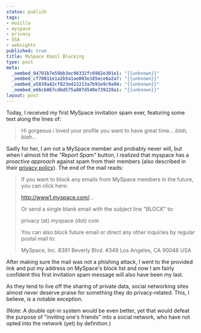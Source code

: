 ```yaml
--- 
status: publish
tags: 
- mozilla
- myspace
- privacy
- USA
- websights
published: true
title: MySpace Email Blocking
type: post
meta: 
  _oembed_94791b7e59bb3ec96332fc6982e301e1: "{{unknown}}"
  _oembed_cf70811e1a2b5a1ae003e185ece6a2a7: "{{unknown}}"
  _oembed_a5839a42cf823ed22213a7b91e9c9a94: "{{unknown}}"
  _oembed_e66cb067cdbd575a807d540e739228a1: "{{unknown}}"
layout: post
---
```

Today, I received my first MySpace invitation spam ever, featuring some text along the lines of:

<blockquote>Hi gorgeous i loved your profile
you want to have great time... <em>blah, blah...</em></blockquote>

Sadly for her, I am not a MySpace member and probably never will, but when I almost hit the <em>"Report Spam"</em> button, I realized that myspace has a <em>proactive approach</em> against spam from their members (also described in their <a href="http://collect.myspace.com/misc/privacy.html">privacy policy</a>). The end of the mail reads:

<blockquote>If you want to block any emails from MySpace members in the future, you can click here:

http://www1.myspace.com/...

Or send a single blank email with the subject line "BLOCK" to:

privacy (at) myspace (dot) com

You can also block future email or direct any other inquiries by regular postal mail to:

MySpace, Inc.
8391 Beverly Blvd. #349
Los Angeles, CA 90048
USA</blockquote>

After making sure the mail was not a phishing attack, I went to the provided link and put my address on MySpace's block list and now I am fairly confident this first invitation spam message will also have been my last.

As they tend to live off the sharing of private data, social networking sites almost never deserve praise for something they do privacy-related. This, I believe, is a notable exception.

(Note: A double opt-in system would be even better, yet that would defeat the purpose of "inviting one's friends" into a social network, who have not opted into the network (yet) by definition.)

